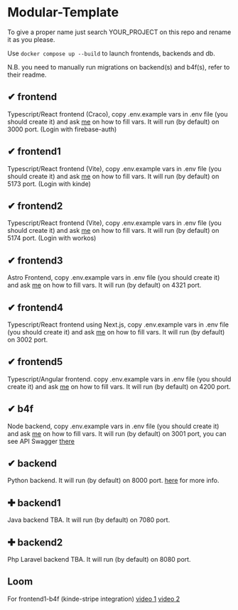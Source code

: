 # Modular-Template
To give a proper name just search YOUR_PROJECT on this repo and rename it as you please.

Use `docker compose up --build` to launch frontends, backends and db.

N.B. you need to manually run migrations on backend(s) and b4f(s), refer to their readme.

## ✔ frontend
Typescript/React frontend (Craco), copy .env.example vars in .env file (you should create it) and ask [me](https://github.com/DrBlink7) on how to fill vars.
It will run (by default) on 3000 port. (Login with firebase-auth)

## ✔ frontend1
Typescript/React frontend (Vite), copy .env.example vars in .env file (you should create it) and ask [me](https://github.com/DrBlink7) on how to fill vars.
It will run (by default) on 5173 port. (Login with kinde)

## ✔ frontend2
Typescript/React frontend (Vite), copy .env.example vars in .env file (you should create it) and ask [me](https://github.com/DrBlink7) on how to fill vars.
It will run (by default) on 5174 port. (Login with workos)

## ✔ frontend3
Astro Frontend, copy .env.example vars in .env file (you should create it) and ask [me](https://github.com/DrBlink7) on how to fill vars.
It will run (by default) on 4321 port.

## ✔ frontend4
Typescript/React frontend using Next.js, copy .env.example vars in .env file (you should create it) and ask [me](https://github.com/DrBlink7) on how to fill vars.
It will run (by default) on 3002 port.

## ✔ frontend5
Typescript/Angular frontend. copy .env.example vars in .env file (you should create it) and ask [me](https://github.com/DrBlink7) on how to fill vars.
It will run (by default) on 4200 port.

## ✔ b4f
Node backend, copy .env.example vars in .env file (you should create it) and ask [me](https://github.com/DrBlink7) on how to fill vars.
It will run (by default) on 3001 port, you can see API Swagger [there](http://localhost:3001/swagger/)

## ✔ backend
Python backend.
It will run (by default) on 8000 port. [here](/backend/README.md) for more info.

## ✚ backend1
Java backend TBA.
It will run (by default) on 7080 port.

## ✚ backend2
Php Laravel backend TBA.
It will run (by default) on 8080 port.

## Loom
For frontend1-b4f (kinde-stripe integration)
[video 1](https://www.loom.com/share/4ee224c3fd90456397406979275391af)
[video 2](https://www.loom.com/share/0580f54765f74cb4b55bca9be039ac89)
